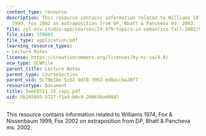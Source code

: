 ```yaml
---
content_type: resource
description: This resource contains information related to Williams 1974, Fox & Nissenbaum
  1999, Fox 2002 on extraposition from DP, Bhatt & Pancheva ms. 2002.
file: /ol-ocw-studio-app/courses/24-979-topics-in-semantics-fall-2002/9b2458055727f1a4b0c9208656a90987_SemF0211_25_copy.pdf
file_size: 159803
file_type: application/pdf
learning_resource_types:
- Lecture Notes
license: https://creativecommons.org/licenses/by-nc-sa/4.0/
ocw_type: OCWFile
parent_title: Lecture Notes
parent_type: CourseSection
parent_uid: 5c79e1be-5cb2-9df8-3952-ed8accba20f7
resourcetype: Document
title: SemF0211_25_copy.pdf
uid: 9b245805-5727-f1a4-b0c9-208656a90987
---
```

This resource contains information related to Williams 1974, Fox & Nissenbaum 1999, Fox 2002 on extraposition from DP, Bhatt & Pancheva ms. 2002.